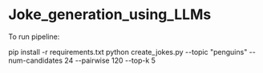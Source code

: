 # Joke_generation_using_LLMs

To run pipeline: 

pip install -r requirements.txt 
python create_jokes.py --topic "penguins" --num-candidates 24 --pairwise 120 --top-k 5

